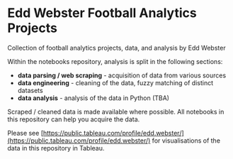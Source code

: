 # Edd Webster Football Analytics Projects
Collection of football analytics projects, data, and analysis by Edd Webster

Within the notebooks repository, analysis is split in the following sections:
- <b>data parsing / web scraping</b> - acquisition of data from various sources
- <b>data engineering</b> - cleaning of the data, fuzzy matching of distinct datasets
- <b>data analysis</b> - analysis of the data in Python (TBA)

Scraped / cleaned data is made available where possible. All notebooks in this repository can help you acquire the data.

Please see [https://public.tableau.com/profile/edd.webster/](https://public.tableau.com/profile/edd.webster/) for visualisations of the data in this repository in Tableau.

